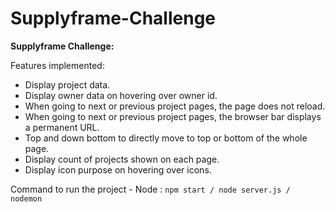 # Supplyframe-Challenge

**Supplyframe Challenge:**

Features implemented:
* Display project data.
* Display owner data on hovering over owner id.
* When going to next or previous project pages, the page does not reload.
* When going to next or previous project pages, the browser bar displays a permanent URL.
* Top and down bottom to directly move to top or bottom of the whole page.
* Display count of projects shown on each page.
* Display icon purpose on hovering over icons.

Command to run the project - 
Node : `npm start / node server.js / nodemon`